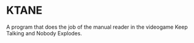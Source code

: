 # KTANE
A program that does the job of the manual reader in the videogame Keep Talking and Nobody Explodes.
